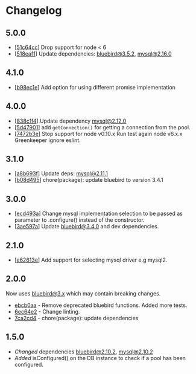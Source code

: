 # Changelog

## 5.0.0

* [[51c64cc](../../commit/51c64cc)] Drop support for node < 6
* [[518eaf1](../../commit/518eaf1)] Update dependencies: bluebird@3.5.2, mysql@2.16.0

## 4.1.0

* [[b98ec1e](../../commit/b98ec1e)] Add option for using different promise implementation

## 4.0.0

* [[838c1f4](../../commit/838c1f4)] Update dependency mysql@2.12.0
* [[5d47901](../../commit/5d47901)] add `getConnection()` for getting a connection from the pool.
* [[7472b3e](../../commit/7472b3e)] Stop support for node v0.10.x Run test again node v6.x.x Greenkeeper ignore eslint.

## 3.1.0

* [[a8b693f](../../commit/a8b693f)] Update deps: mysql@2.11.1
* [[b08d495](../../commit/b08d495)] chore(package): update bluebird to version 3.4.1

## 3.0.0

* [[ecd493a](../../commit/ecd493a)] Change mysql implementation selection to be passed as parameter to .configure() instead of the constructor.
* [[3ae597a](../../commit/3ae597a)] Update bluebird@3.4.0 and dev dependencies.

## 2.1.0

*  [[e62613e](../../commit/e62613e)] Add support for selecting mysql driver e.g mysql2.

## 2.0.0

Now uses bluebird@3.x which may contain breaking changes.

* [ebcb0aa](../../commit/ebcb0aa) - Remove deprecated bluebird functions. Added more tests.
* [6ec64e2](../../commit/6ec64e2) - Change linting.
* [7ca2cd4](../../commit/7ca2cd4) - chore(package): update dependencies

## 1.5.0

- *Changed* dependencies bluebird@2.10.2, mysql@2.10.2
- *Added* isConfigured() on the DB instance to check if a pool has been configured.
